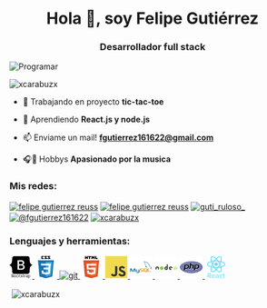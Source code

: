 <h1 align="center">Hola 👋, soy Felipe Gutiérrez</h1>
<h3 align="center">Desarrollador full stack</h3>
<img src="https://github.com/XcarabuzX/XcarabuzX/blob/main/assets/107592844/fcf7a12b-4142-46f2-8373-01992a901184.gif" alt="Programar" width="500" height="300">





<p align="left"> <img src="https://komarev.com/ghpvc/?username=xcarabuzx&label=Profile%20views&color=0e75b6&style=flat" alt="xcarabuzx" /> </p>

- 🔭 Trabajando en proyecto **tic-tac-toe**

- 🌱 Aprendiendo **React.js y node.js**

- 📫 Enviame un mail! **fgutierrez161622@gmail.com**

- 🎧🥁 Hobbys **Apasionado por la musica**

<h3 align="left">Mis redes:</h3>
<p align="left">
<a href="https://linkedin.com/in/felipe gutierrez reuss" target="blank"><img align="center" src="https://raw.githubusercontent.com/rahuldkjain/github-profile-readme-generator/master/src/images/icons/Social/linked-in-alt.svg" alt="felipe gutierrez reuss" height="30" width="40" /></a>
<a href="https://fb.com/felipe gutierrez reuss" target="blank"><img align="center" src="https://raw.githubusercontent.com/rahuldkjain/github-profile-readme-generator/master/src/images/icons/Social/facebook.svg" alt="felipe gutierrez reuss" height="30" width="40" /></a>
<a href="https://instagram.com/guti_ruloso_" target="blank"><img align="center" src="https://raw.githubusercontent.com/rahuldkjain/github-profile-readme-generator/master/src/images/icons/Social/instagram.svg" alt="guti_ruloso_" height="30" width="40" /></a>
<a href="https://medium.com/@fgutierrez161622" target="blank"><img align="center" src="https://raw.githubusercontent.com/rahuldkjain/github-profile-readme-generator/master/src/images/icons/Social/medium.svg" alt="@fgutierrez161622" height="30" width="40" /></a>
<a href="https://www.hackerrank.com/xcarabuzx" target="blank"><img align="center" src="https://raw.githubusercontent.com/rahuldkjain/github-profile-readme-generator/master/src/images/icons/Social/hackerrank.svg" alt="xcarabuzx" height="30" width="40" /></a>
</p>

<h3 align="left">Lenguajes y herramientas:</h3>
<p align="left"> <a href="https://getbootstrap.com" target="_blank" rel="noreferrer"> <img src="https://raw.githubusercontent.com/devicons/devicon/master/icons/bootstrap/bootstrap-plain-wordmark.svg" alt="bootstrap" width="40" height="40"/> </a> <a href="https://www.w3schools.com/css/" target="_blank" rel="noreferrer"> <img src="https://raw.githubusercontent.com/devicons/devicon/master/icons/css3/css3-original-wordmark.svg" alt="css3" width="40" height="40"/> </a> <a href="https://git-scm.com/" target="_blank" rel="noreferrer"> <img src="https://www.vectorlogo.zone/logos/git-scm/git-scm-icon.svg" alt="git" width="40" height="40"/> </a> <a href="https://www.w3.org/html/" target="_blank" rel="noreferrer"> <img src="https://raw.githubusercontent.com/devicons/devicon/master/icons/html5/html5-original-wordmark.svg" alt="html5" width="40" height="40"/> </a> <a href="https://developer.mozilla.org/en-US/docs/Web/JavaScript" target="_blank" rel="noreferrer"> <img src="https://raw.githubusercontent.com/devicons/devicon/master/icons/javascript/javascript-original.svg" alt="javascript" width="40" height="40"/> </a> <a href="https://www.mysql.com/" target="_blank" rel="noreferrer"> <img src="https://raw.githubusercontent.com/devicons/devicon/master/icons/mysql/mysql-original-wordmark.svg" alt="mysql" width="40" height="40"/> </a> <a href="https://nodejs.org" target="_blank" rel="noreferrer"> <img src="https://raw.githubusercontent.com/devicons/devicon/master/icons/nodejs/nodejs-original-wordmark.svg" alt="nodejs" width="40" height="40"/> </a> <a href="https://www.php.net" target="_blank" rel="noreferrer"> <img src="https://raw.githubusercontent.com/devicons/devicon/master/icons/php/php-original.svg" alt="php" width="40" height="40"/> </a> <a href="https://reactjs.org/" target="_blank" rel="noreferrer"> <img src="https://raw.githubusercontent.com/devicons/devicon/master/icons/react/react-original-wordmark.svg" alt="react" width="40" height="40"/> </a> </p>

<p>&nbsp;<img align="center" src="https://github-readme-stats.vercel.app/api?username=xcarabuzx&show_icons=true&locale=en" alt="xcarabuzx" /></p>

